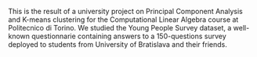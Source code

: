 This is the result of a university project on Principal Component Analysis and K-means clustering for the Computational Linear Algebra course at Politecnico di Torino.
We studied the Young People Survey dataset, a well-known questionnarie containing answers to a 150-questions survey deployed to students from University of Bratislava and their friends.
